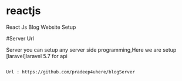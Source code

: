 # reactjs
React Js Blog Website Setup

#Server Url

Server you can setup any server side programming,Here we are setup [laravel]laravel 5.7 for api

```sh

Url : https://github.com/pradeep4uhere/blogServer

```
